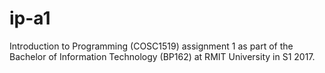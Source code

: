 # ip-a1
Introduction to Programming (COSC1519) assignment 1 as part of the Bachelor of Information Technology (BP162) at RMIT University in S1 2017.
